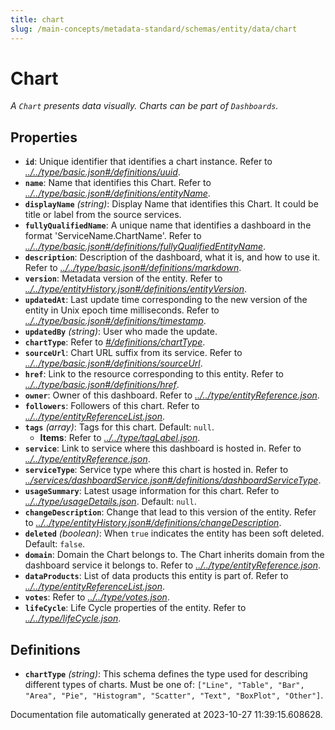 ```yaml
---
title: chart
slug: /main-concepts/metadata-standard/schemas/entity/data/chart
---
```


# Chart

*A `Chart` presents data visually. Charts can be part of `Dashboards`.*

## Properties

- **`id`**: Unique identifier that identifies a chart instance. Refer to *[../../type/basic.json#/definitions/uuid](#/../type/basic.json#/definitions/uuid)*.
- **`name`**: Name that identifies this Chart. Refer to *[../../type/basic.json#/definitions/entityName](#/../type/basic.json#/definitions/entityName)*.
- **`displayName`** *(string)*: Display Name that identifies this Chart. It could be title or label from the source services.
- **`fullyQualifiedName`**: A unique name that identifies a dashboard in the format 'ServiceName.ChartName'. Refer to *[../../type/basic.json#/definitions/fullyQualifiedEntityName](#/../type/basic.json#/definitions/fullyQualifiedEntityName)*.
- **`description`**: Description of the dashboard, what it is, and how to use it. Refer to *[../../type/basic.json#/definitions/markdown](#/../type/basic.json#/definitions/markdown)*.
- **`version`**: Metadata version of the entity. Refer to *[../../type/entityHistory.json#/definitions/entityVersion](#/../type/entityHistory.json#/definitions/entityVersion)*.
- **`updatedAt`**: Last update time corresponding to the new version of the entity in Unix epoch time milliseconds. Refer to *[../../type/basic.json#/definitions/timestamp](#/../type/basic.json#/definitions/timestamp)*.
- **`updatedBy`** *(string)*: User who made the update.
- **`chartType`**: Refer to *[#/definitions/chartType](#definitions/chartType)*.
- **`sourceUrl`**: Chart URL suffix from its service. Refer to *[../../type/basic.json#/definitions/sourceUrl](#/../type/basic.json#/definitions/sourceUrl)*.
- **`href`**: Link to the resource corresponding to this entity. Refer to *[../../type/basic.json#/definitions/href](#/../type/basic.json#/definitions/href)*.
- **`owner`**: Owner of this dashboard. Refer to *[../../type/entityReference.json](#/../type/entityReference.json)*.
- **`followers`**: Followers of this chart. Refer to *[../../type/entityReferenceList.json](#/../type/entityReferenceList.json)*.
- **`tags`** *(array)*: Tags for this chart. Default: `null`.
  - **Items**: Refer to *[../../type/tagLabel.json](#/../type/tagLabel.json)*.
- **`service`**: Link to service where this dashboard is hosted in. Refer to *[../../type/entityReference.json](#/../type/entityReference.json)*.
- **`serviceType`**: Service type where this chart is hosted in. Refer to *[../services/dashboardService.json#/definitions/dashboardServiceType](#/services/dashboardService.json#/definitions/dashboardServiceType)*.
- **`usageSummary`**: Latest usage information for this chart. Refer to *[../../type/usageDetails.json](#/../type/usageDetails.json)*. Default: `null`.
- **`changeDescription`**: Change that lead to this version of the entity. Refer to *[../../type/entityHistory.json#/definitions/changeDescription](#/../type/entityHistory.json#/definitions/changeDescription)*.
- **`deleted`** *(boolean)*: When `true` indicates the entity has been soft deleted. Default: `false`.
- **`domain`**: Domain the Chart belongs to. The Chart inherits domain from the dashboard service it belongs to. Refer to *[../../type/entityReference.json](#/../type/entityReference.json)*.
- **`dataProducts`**: List of data products this entity is part of. Refer to *[../../type/entityReferenceList.json](#/../type/entityReferenceList.json)*.
- **`votes`**: Refer to *[../../type/votes.json](#/../type/votes.json)*.
- **`lifeCycle`**: Life Cycle properties of the entity. Refer to *[../../type/lifeCycle.json](#/../type/lifeCycle.json)*.
## Definitions

- <a id="definitions/chartType"></a>**`chartType`** *(string)*: This schema defines the type used for describing different types of charts. Must be one of: `["Line", "Table", "Bar", "Area", "Pie", "Histogram", "Scatter", "Text", "BoxPlot", "Other"]`.


Documentation file automatically generated at 2023-10-27 11:39:15.608628.
